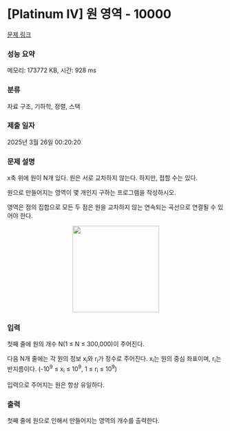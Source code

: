 # [Platinum IV] 원 영역 - 10000 

[문제 링크](https://www.acmicpc.net/problem/10000) 

### 성능 요약

메모리: 173772 KB, 시간: 928 ms

### 분류

자료 구조, 기하학, 정렬, 스택

### 제출 일자

2025년 3월 26일 00:20:20

### 문제 설명

<p>x축 위에 원이 N개 있다. 원은 서로 교차하지 않는다. 하지만, 접할 수는 있다.</p>

<p>원으로 만들어지는 영역이 몇 개인지 구하는 프로그램을 작성하시오.</p>

<p>영역은 점의 집합으로 모든 두 점은 원을 교차하지 않는 연속되는 곡선으로 연결될 수 있어야 한다.</p>

<p style="text-align: center;"><img alt="" src="https://upload.acmicpc.net/c360da99-845f-4fdb-b1f6-60b809ef640b/-/preview/" style="width: 201px; height: 201px;"></p>

### 입력 

 <p>첫째 줄에 원의 개수 N(1 ≤ N ≤ 300,000)이 주어진다.</p>

<p>다음 N개 줄에는 각 원의 정보 x<sub>i</sub>와 r<sub>i</sub>가 정수로 주어진다. x<sub>i</sub>는 원의 중심 좌표이며, r<sub>i</sub>는 반지름이다. (-10<sup>9</sup> ≤ x<sub>i</sub> ≤ 10<sup>9</sup>, 1 ≤ r<sub>i</sub> ≤ 10<sup>9</sup>)</p>

<p>입력으로 주어지는 원은 항상 유일하다.</p>

### 출력 

 <p>첫째 줄에 원으로 인해서 만들어지는 영역의 개수를 출력한다.</p>

